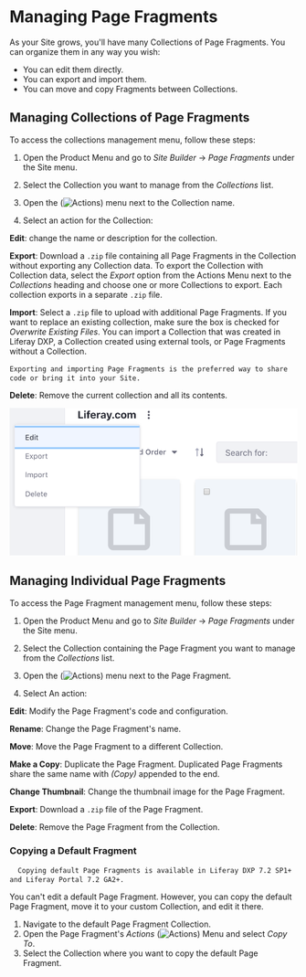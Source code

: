 # Managing Page Fragments

As your Site grows, you'll have many Collections of Page Fragments. You can organize them in any way you wish: 

* You can edit them directly.
* You can export and import them. 
* You can move and copy Fragments between Collections. 

## Managing Collections of Page Fragments

To access the collections management menu, follow these steps:

1. Open the Product Menu and go to *Site Builder* &rarr; *Page Fragments* under the Site menu.

1. Select the Collection you want to manage from the *Collections* list.

1. Open the (![Actions](../../../images/icon-actions.png)) menu next to the Collection name.

1. Select an action for the Collection:

**Edit**: change the name or description for the collection.

**Export**: Download a `.zip` file containing all Page Fragments in the Collection without exporting any Collection data. To export the Collection with Collection data, select the *Export* option from the Actions Menu next to the *Collections* heading and choose one or more Collections to export. Each collection exports in a separate `.zip` file.

**Import**: Select a `.zip` file to upload with additional Page Fragments. If you want to replace an existing collection, make sure the box is checked for *Overwrite Existing Files*. You can import a Collection that was created in Liferay DXP, a Collection created using external tools, or Page Fragments without a Collection.

```note::
Exporting and importing Page Fragments is the preferred way to share code or bring it into your Site.
```

**Delete**: Remove the current collection and all its contents.

![You can export all of the Page Fragments in a Collection.](./managing-page-fragments/images/01.png)

## Managing Individual Page Fragments

To access the Page Fragment management menu, follow these steps:

1. Open the Product Menu and go to *Site Builder* &rarr; *Page Fragments* under the Site menu.

1. Select the Collection containing the Page Fragment you want to manage from the *Collections* list.
 
1. Open the (![Actions](../../../images/icon-actions.png)) menu next to the Page Fragment.

1. Select An action:

**Edit**: Modify the Page Fragment's code and configuration.

**Rename**: Change the Page Fragment's name.

**Move**: Move the Page Fragment to a different Collection.

**Make a Copy**: Duplicate the Page Fragment. Duplicated Page Fragments share the same name with *(Copy)* appended to the end.

**Change Thumbnail**: Change the thumbnail image for the Page Fragment.

**Export**: Download a `.zip` file of the Page Fragment.

**Delete**: Remove the Page Fragment from the Collection.

### Copying a Default Fragment

```note::
  Copying default Page Fragments is available in Liferay DXP 7.2 SP1+ and Liferay Portal 7.2 GA2+.
```

You can't edit a default Page Fragment. However, you can copy the default Page Fragment, move it to your custom Collection, and edit it there.

1. Navigate to the default Page Fragment Collection.
1. Open the Page Fragment's *Actions* (![Actions](../../../images/icon-actions.png)) Menu and select *Copy To*. 
1. Select the Collection where you want to copy the default Page Fragment.

